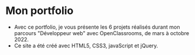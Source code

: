 # Mon portfolio 

- Avec ce portfolio, je vous présente les 6 projets réalisés durant mon parcours "Développeur web" avec OpenClassrooms, de mars à octobre 2022.
- Ce site a été créé avec HTML5, CSS3, javaScript et jQuery.